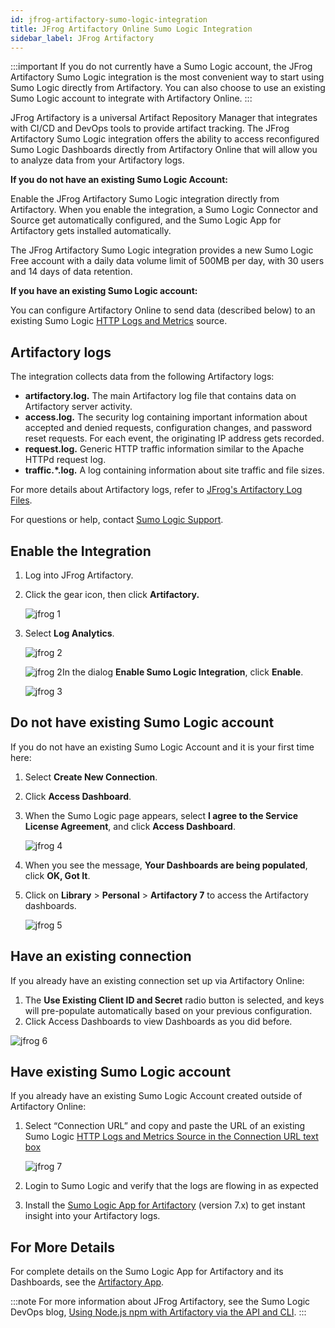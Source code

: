 ```yaml
---
id: jfrog-artifactory-sumo-logic-integration
title: JFrog Artifactory Online Sumo Logic Integration
sidebar_label: JFrog Artifactory
---
```


:::important
If you do not currently have a Sumo Logic account, the JFrog Artifactory Sumo Logic integration is the most convenient way to start using Sumo Logic directly from Artifactory. You can also choose to use an existing Sumo Logic account to integrate with Artifactory Online.
:::

JFrog Artifactory is a universal Artifact Repository Manager that integrates with CI/CD and DevOps tools to provide artifact tracking. The JFrog Artifactory Sumo Logic integration offers the ability to access reconfigured Sumo Logic Dashboards directly from Artifactory Online that will allow you to analyze data from your Artifactory logs.

**If you do not have an existing Sumo Logic Account:**

Enable the JFrog Artifactory Sumo Logic integration directly from Artifactory. When you enable the integration, a Sumo Logic Connector and Source get automatically configured, and the Sumo Logic App for Artifactory gets installed automatically.

The JFrog Artifactory Sumo Logic integration provides a new Sumo Logic Free account with a daily data volume limit of 500MB per day, with 30 users and 14 days of data retention.

**If you have an existing Sumo Logic account:**

You can configure Artifactory Online to send data (described below) to an existing Sumo Logic [HTTP Logs and Metrics](/docs/send-data/hosted-collectors/http-source/logs-metrics) source.

## Artifactory logs

The integration collects data from the following Artifactory logs:

* **artifactory.log.** The main Artifactory log file that contains data on Artifactory server activity.
* **access.log.** The security log containing important information about accepted and denied requests, configuration changes, and password reset requests. For each event, the originating IP address gets recorded.
* **request.log.** Generic HTTP traffic information similar to the Apache HTTPd request log.
* **traffic.\*.log.** A log containing information about site traffic and file sizes.

For more details about Artifactory logs, refer to [JFrog's Artifactory Log Files](https://www.jfrog.com/confluence/display/RTF/Artifactory+Log+Files).

For questions or help, contact [Sumo Logic Support](https://support.sumologic.com/hc/en-us).

## Enable the Integration

1. Log into JFrog Artifactory.
1. Click the gear icon, then click **Artifactory.** 

    ![jfrog 1](/img/connection-and-integration/jfrog1.png)

1. Select **Log Analytics**.

    ![jfrog 2](/img/connection-and-integration/jfrog2.png)

    ![jfrog 2](/img/connection-and-integration/jfrog2.png)In the dialog **Enable Sumo Logic Integration**, click **Enable**.

    ![jfrog 3](/img/connection-and-integration/jfrog3.png)

## Do not have existing Sumo Logic account

If you do not have an existing Sumo Logic Account and it is your first time here:

1. Select **Create New Connection**.
1. Click **Access Dashboard**.
1. When the Sumo Logic page appears, select **I agree to the Service License Agreement**, and click **Access Dashboard**.

    ![jfrog 4](/img/connection-and-integration/jfrog4.png)

1. When you see the message, **Your Dashboards are being populated**, click **OK, Got It**.
1. Click on **Library** > **Personal** > **Artifactory 7** to access the Artifactory dashboards.

    ![jfrog 5](/img/connection-and-integration/jfrog5.png)

## Have an existing connection

If you already have an existing connection set up via Artifactory Online:

1. The **Use Existing Client ID and Secret** radio button is selected, and keys will pre-populate automatically based on your previous configuration.
1. Click Access Dashboards to view Dashboards as you did before.

![jfrog 6](/img/connection-and-integration/jfrog6.png)

## Have existing Sumo Logic account

If you already have an existing Sumo Logic Account created outside of Artifactory Online:

1. Select “Connection URL” and copy and paste the URL of an existing Sumo Logic [HTTP Logs and Metrics Source in the Connection URL text box](/docs/send-data/hosted-collectors/http-source/logs-metrics)

    ![jfrog 7](/img/connection-and-integration/jfrog7.png)

1. Login to Sumo Logic and verify that the logs are flowing in as expected
1. Install the [Sumo Logic App for Artifactory](docs/integrations/app-development/jfrog-artifactory.md) (version 7.x) to get instant insight into your Artifactory logs. 

## For More Details

For complete details on the Sumo Logic App for Artifactory and its Dashboards, see the [Artifactory App](docs/integrations/app-development/jfrog-artifactory.md).

:::note
For more information about JFrog Artifactory, see the Sumo Logic DevOps blog, [Using Node.js npm with Artifactory via the API and CLI](https://www.sumologic.com/blog/using-node-js-npm-with-jfrog-artifactory-via-the-api-and-cli/).
:::
